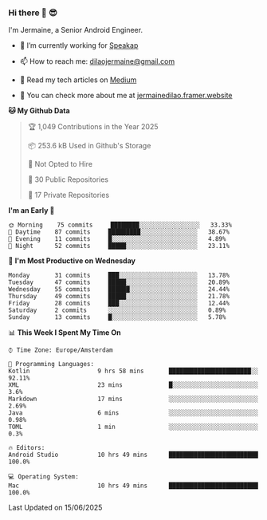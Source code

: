 ### Hi there 👋 😎
I'm Jermaine, a Senior Android Engineer.

- 🔭 I’m currently working for [Speakap](https://www.speakap.com/)

- 📫 How to reach me: dilaojermaine@gmail.com

- 📖 Read my tech articles on [Medium](https://jermainedilao.medium.com/)

- 👀 You can check more about me at [jermainedilao.framer.website](https://jermainedilao.framer.website)

<!--
**jermainedilao/jermainedilao** is a ✨ _special_ ✨ repository because its `README.md` (this file) appears on your GitHub profile.

Here are some ideas to get you started:

- 🔭 I’m currently working on ...
- 🌱 I’m currently learning ...
- 👯 I’m looking to collaborate on ...
- 🤔 I’m looking for help with ...
- 💬 Ask me about ...
- 📫 How to reach me: ...
- 😄 Pronouns: ...
- ⚡ Fun fact: ...
-->

<!--START_SECTION:waka-->
**🐱 My Github Data** 

> 🏆 1,049 Contributions in the Year 2025
 > 
> 📦 253.6 kB Used in Github's Storage 
 > 
> 🚫 Not Opted to Hire
 > 
> 📜 30 Public Repositories 
 > 
> 🔑 17 Private Repositories  
 > 
**I'm an Early 🐤** 

```text
🌞 Morning    75 commits     ████████░░░░░░░░░░░░░░░░░   33.33% 
🌆 Daytime    87 commits     █████████░░░░░░░░░░░░░░░░   38.67% 
🌃 Evening    11 commits     █░░░░░░░░░░░░░░░░░░░░░░░░   4.89% 
🌙 Night      52 commits     █████░░░░░░░░░░░░░░░░░░░░   23.11%

```
📅 **I'm Most Productive on Wednesday** 

```text
Monday       31 commits     ███░░░░░░░░░░░░░░░░░░░░░░   13.78% 
Tuesday      47 commits     █████░░░░░░░░░░░░░░░░░░░░   20.89% 
Wednesday    55 commits     ██████░░░░░░░░░░░░░░░░░░░   24.44% 
Thursday     49 commits     █████░░░░░░░░░░░░░░░░░░░░   21.78% 
Friday       28 commits     ███░░░░░░░░░░░░░░░░░░░░░░   12.44% 
Saturday     2 commits      ░░░░░░░░░░░░░░░░░░░░░░░░░   0.89% 
Sunday       13 commits     █░░░░░░░░░░░░░░░░░░░░░░░░   5.78%

```


📊 **This Week I Spent My Time On** 

```text
⌚︎ Time Zone: Europe/Amsterdam

💬 Programming Languages: 
Kotlin                   9 hrs 58 mins       ███████████████████████░░   92.11% 
XML                      23 mins             █░░░░░░░░░░░░░░░░░░░░░░░░   3.6% 
Markdown                 17 mins             ░░░░░░░░░░░░░░░░░░░░░░░░░   2.69% 
Java                     6 mins              ░░░░░░░░░░░░░░░░░░░░░░░░░   0.98% 
TOML                     1 min               ░░░░░░░░░░░░░░░░░░░░░░░░░   0.3%

🔥 Editors: 
Android Studio           10 hrs 49 mins      █████████████████████████   100.0%

💻 Operating System: 
Mac                      10 hrs 49 mins      █████████████████████████   100.0%

```


 Last Updated on 15/06/2025
<!--END_SECTION:waka-->
